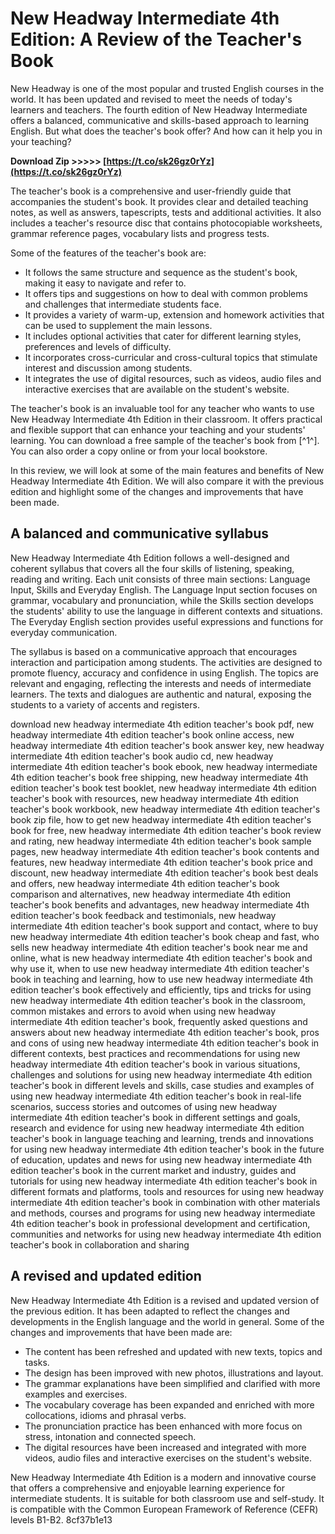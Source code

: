 
 
# New Headway Intermediate 4th Edition: A Review of the Teacher's Book
 
New Headway is one of the most popular and trusted English courses in the world. It has been updated and revised to meet the needs of today's learners and teachers. The fourth edition of New Headway Intermediate offers a balanced, communicative and skills-based approach to learning English. But what does the teacher's book offer? And how can it help you in your teaching?
 
**Download Zip >>>>> [https://t.co/sk26gz0rYz](https://t.co/sk26gz0rYz)**


 
The teacher's book is a comprehensive and user-friendly guide that accompanies the student's book. It provides clear and detailed teaching notes, as well as answers, tapescripts, tests and additional activities. It also includes a teacher's resource disc that contains photocopiable worksheets, grammar reference pages, vocabulary lists and progress tests.
 
Some of the features of the teacher's book are:
 
- It follows the same structure and sequence as the student's book, making it easy to navigate and refer to.
- It offers tips and suggestions on how to deal with common problems and challenges that intermediate students face.
- It provides a variety of warm-up, extension and homework activities that can be used to supplement the main lessons.
- It includes optional activities that cater for different learning styles, preferences and levels of difficulty.
- It incorporates cross-curricular and cross-cultural topics that stimulate interest and discussion among students.
- It integrates the use of digital resources, such as videos, audio files and interactive exercises that are available on the student's website.

The teacher's book is an invaluable tool for any teacher who wants to use New Headway Intermediate 4th Edition in their classroom. It offers practical and flexible support that can enhance your teaching and your students' learning. You can download a free sample of the teacher's book from [^1^]. You can also order a copy online or from your local bookstore.
  
In this review, we will look at some of the main features and benefits of New Headway Intermediate 4th Edition. We will also compare it with the previous edition and highlight some of the changes and improvements that have been made.
 
## A balanced and communicative syllabus
 
New Headway Intermediate 4th Edition follows a well-designed and coherent syllabus that covers all the four skills of listening, speaking, reading and writing. Each unit consists of three main sections: Language Input, Skills and Everyday English. The Language Input section focuses on grammar, vocabulary and pronunciation, while the Skills section develops the students' ability to use the language in different contexts and situations. The Everyday English section provides useful expressions and functions for everyday communication.
 
The syllabus is based on a communicative approach that encourages interaction and participation among students. The activities are designed to promote fluency, accuracy and confidence in using English. The topics are relevant and engaging, reflecting the interests and needs of intermediate learners. The texts and dialogues are authentic and natural, exposing the students to a variety of accents and registers.
 
download new headway intermediate 4th edition teacher's book pdf,  new headway intermediate 4th edition teacher's book online access,  new headway intermediate 4th edition teacher's book answer key,  new headway intermediate 4th edition teacher's book audio cd,  new headway intermediate 4th edition teacher's book ebook,  new headway intermediate 4th edition teacher's book free shipping,  new headway intermediate 4th edition teacher's book test booklet,  new headway intermediate 4th edition teacher's book with resources,  new headway intermediate 4th edition teacher's book workbook,  new headway intermediate 4th edition teacher's book zip file,  how to get new headway intermediate 4th edition teacher's book for free,  new headway intermediate 4th edition teacher's book review and rating,  new headway intermediate 4th edition teacher's book sample pages,  new headway intermediate 4th edition teacher's book contents and features,  new headway intermediate 4th edition teacher's book price and discount,  new headway intermediate 4th edition teacher's book best deals and offers,  new headway intermediate 4th edition teacher's book comparison and alternatives,  new headway intermediate 4th edition teacher's book benefits and advantages,  new headway intermediate 4th edition teacher's book feedback and testimonials,  new headway intermediate 4th edition teacher's book support and contact,  where to buy new headway intermediate 4th edition teacher's book cheap and fast,  who sells new headway intermediate 4th edition teacher's book near me and online,  what is new headway intermediate 4th edition teacher's book and why use it,  when to use new headway intermediate 4th edition teacher's book in teaching and learning,  how to use new headway intermediate 4th edition teacher's book effectively and efficiently,  tips and tricks for using new headway intermediate 4th edition teacher's book in the classroom,  common mistakes and errors to avoid when using new headway intermediate 4th edition teacher's book,  frequently asked questions and answers about new headway intermediate 4th edition teacher's book,  pros and cons of using new headway intermediate 4th edition teacher's book in different contexts,  best practices and recommendations for using new headway intermediate 4th edition teacher's book in various situations,  challenges and solutions for using new headway intermediate 4th edition teacher's book in different levels and skills,  case studies and examples of using new headway intermediate 4th edition teacher's book in real-life scenarios,  success stories and outcomes of using new headway intermediate 4th edition teacher's book in different settings and goals,  research and evidence for using new headway intermediate 4th edition teacher's book in language teaching and learning,  trends and innovations for using new headway intermediate 4th edition teacher's book in the future of education,  updates and news for using new headway intermediate 4th edition teacher's book in the current market and industry,  guides and tutorials for using new headway intermediate 4th edition teacher's book in different formats and platforms,  tools and resources for using new headway intermediate 4th edition teacher's book in combination with other materials and methods,  courses and programs for using new headway intermediate 4th edition teacher's book in professional development and certification,  communities and networks for using new headway intermediate 4th edition teacher's book in collaboration and sharing
 
## A revised and updated edition
 
New Headway Intermediate 4th Edition is a revised and updated version of the previous edition. It has been adapted to reflect the changes and developments in the English language and the world in general. Some of the changes and improvements that have been made are:

- The content has been refreshed and updated with new texts, topics and tasks.
- The design has been improved with new photos, illustrations and layout.
- The grammar explanations have been simplified and clarified with more examples and exercises.
- The vocabulary coverage has been expanded and enriched with more collocations, idioms and phrasal verbs.
- The pronunciation practice has been enhanced with more focus on stress, intonation and connected speech.
- The digital resources have been increased and integrated with more videos, audio files and interactive exercises on the student's website.

New Headway Intermediate 4th Edition is a modern and innovative course that offers a comprehensive and enjoyable learning experience for intermediate students. It is suitable for both classroom use and self-study. It is compatible with the Common European Framework of Reference (CEFR) levels B1-B2.
 8cf37b1e13
 
